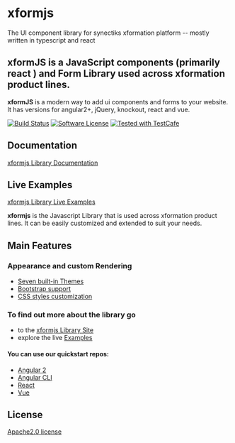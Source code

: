 # xformjs
The UI component library for synectiks xformation platform -- mostly written in typescript and react

## **xformJS** is a JavaScript components (primarily react ) and Form Library used across xformation product lines.

**xformJS** is a modern way to add ui components and forms to your website. It has versions for angular2+, jQuery, knockout, react and vue.

[![Build Status](https://travis-ci.org/xformation/xformjs.svg?branch=master)](https://travis-ci.org/xformjs/xformjs) [![Software License](https://github.com/xformation/xformjs/blob/master/LICENSE)](LICENSE)
<a href="https://github.com/DevExpress/testcafe">
<img alt="Tested with TestCafe" src="https://img.shields.io/badge/tested%20with-TestCafe-2fa4cf.svg">
</a>

## Documentation

[xformjs Library Documentation](https://xformjs.io/Documentation/Library/)

## Live Examples

[xformjs Library Live Examples](https://xformjs.io/Examples/Library/)


**xformjs** is the Javascript Library that is used across xformation product lines. It can be easily customized and extended to suit your needs.

## Main Features


### Appearance and custom Rendering

* [Seven built-in Themes](https://xformjs.io/Examples/Library/?id=darkblue-theme)
* [Bootstrap support](https://xformjs.io/Examples/Library/?id=bootstrap-theme)
* [CSS styles customization](https://xformjs.io/Examples/Library/?id=survey-cssclasses)


### To find out more about the library go

* to the [xformjs Library Site](https://xformjs.io/Library)
* explore the live [Examples](https://www.xformjs.io/Examples/Library)

#### You can use our quickstart repos:

* [Angular 2](https://github.com/xformation/xformjs_angular_quickstart)
* [Angular CLI](https://github.com/xformation/xformjs_angular_cli)
* [React](https://github.com/xformation/xformjs_react_quickstart)
* [Vue](https://github.com/xformation/xformjs_vue_quickstart)

## License

[Apache2.0 license](https://github.com/xformation/xformjs/blob/master/LICENSE)

